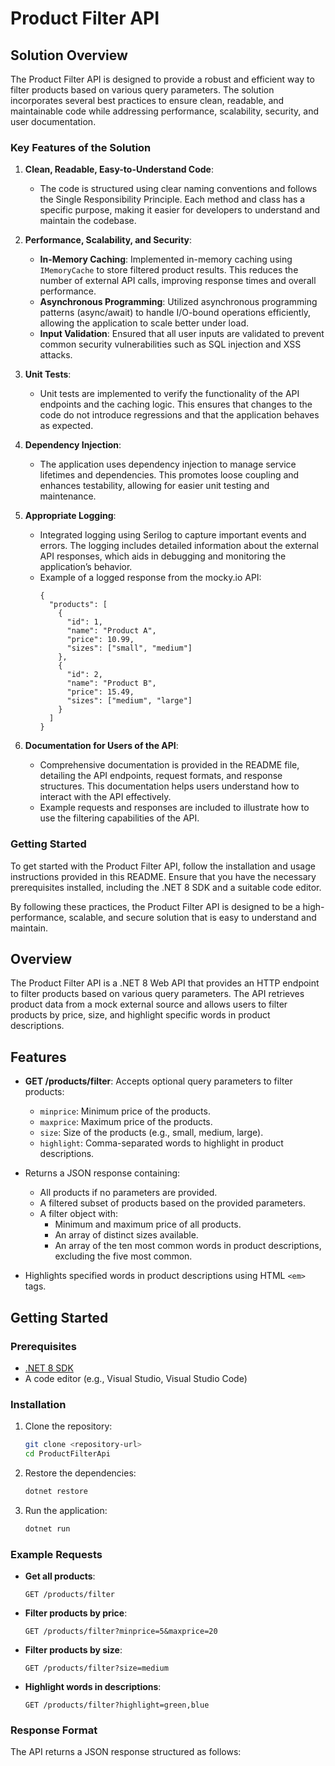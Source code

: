 # Product Filter API

## Solution Overview

The Product Filter API is designed to provide a robust and efficient way to filter products based on various query parameters. The solution incorporates several best practices to ensure clean, readable, and maintainable code while addressing performance, scalability, security, and user documentation.

### Key Features of the Solution

1. **Clean, Readable, Easy-to-Understand Code**:

   - The code is structured using clear naming conventions and follows the Single Responsibility Principle. Each method and class has a specific purpose, making it easier for developers to understand and maintain the codebase.

2. **Performance, Scalability, and Security**:

   - **In-Memory Caching**: Implemented in-memory caching using `IMemoryCache` to store filtered product results. This reduces the number of external API calls, improving response times and overall performance.
   - **Asynchronous Programming**: Utilized asynchronous programming patterns (async/await) to handle I/O-bound operations efficiently, allowing the application to scale better under load.
   - **Input Validation**: Ensured that all user inputs are validated to prevent common security vulnerabilities such as SQL injection and XSS attacks.

3. **Unit Tests**:

   - Unit tests are implemented to verify the functionality of the API endpoints and the caching logic. This ensures that changes to the code do not introduce regressions and that the application behaves as expected.

4. **Dependency Injection**:

   - The application uses dependency injection to manage service lifetimes and dependencies. This promotes loose coupling and enhances testability, allowing for easier unit testing and maintenance.

5. **Appropriate Logging**:

   - Integrated logging using Serilog to capture important events and errors. The logging includes detailed information about the external API responses, which aids in debugging and monitoring the application’s behavior.
   - Example of a logged response from the mocky.io API:
     ```
     {
       "products": [
         {
           "id": 1,
           "name": "Product A",
           "price": 10.99,
           "sizes": ["small", "medium"]
         },
         {
           "id": 2,
           "name": "Product B",
           "price": 15.49,
           "sizes": ["medium", "large"]
         }
       ]
     }
     ```

6. **Documentation for Users of the API**:
   - Comprehensive documentation is provided in the README file, detailing the API endpoints, request formats, and response structures. This documentation helps users understand how to interact with the API effectively.
   - Example requests and responses are included to illustrate how to use the filtering capabilities of the API.

### Getting Started

To get started with the Product Filter API, follow the installation and usage instructions provided in this README. Ensure that you have the necessary prerequisites installed, including the .NET 8 SDK and a suitable code editor.

By following these practices, the Product Filter API is designed to be a high-performance, scalable, and secure solution that is easy to understand and maintain.

## Overview

The Product Filter API is a .NET 8 Web API that provides an HTTP endpoint to filter products based on various query parameters. The API retrieves product data from a mock external source and allows users to filter products by price, size, and highlight specific words in product descriptions.

## Features

- **GET /products/filter**: Accepts optional query parameters to filter products:

  - `minprice`: Minimum price of the products.
  - `maxprice`: Maximum price of the products.
  - `size`: Size of the products (e.g., small, medium, large).
  - `highlight`: Comma-separated words to highlight in product descriptions.

- Returns a JSON response containing:

  - All products if no parameters are provided.
  - A filtered subset of products based on the provided parameters.
  - A filter object with:
    - Minimum and maximum price of all products.
    - An array of distinct sizes available.
    - An array of the ten most common words in product descriptions, excluding the five most common.

- Highlights specified words in product descriptions using HTML `<em>` tags.

## Getting Started

### Prerequisites

- [.NET 8 SDK](https://dotnet.microsoft.com/download/dotnet/8.0)
- A code editor (e.g., Visual Studio, Visual Studio Code)

### Installation

1. Clone the repository:

   ```bash
   git clone <repository-url>
   cd ProductFilterApi
   ```

2. Restore the dependencies:

   ```bash
   dotnet restore
   ```

3. Run the application:

   ```bash
   dotnet run
   ```


### Example Requests

- **Get all products**:

  ```http
  GET /products/filter
  ```

- **Filter products by price**:

  ```http
  GET /products/filter?minprice=5&maxprice=20
  ```

- **Filter products by size**:

  ```http
  GET /products/filter?size=medium
  ```

- **Highlight words in descriptions**:

  ```http
  GET /products/filter?highlight=green,blue
  ```

### Response Format

The API returns a JSON response structured as follows:
